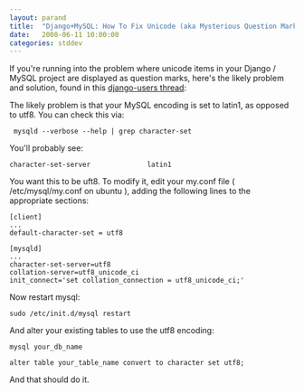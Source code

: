 ```yaml
---
layout: parand
title:  "Django+MySQL: How To Fix Unicode (aka Mysterious Question Marks)"
date:   2008-06-11 10:00:00
categories: stddev
---
```

If you're running into the problem where unicode items in your Django / MySQL project are displayed as question marks, here's the likely problem and solution, found in this [django-users thread](/web/20101222043056/http://groups.google.com/group/django-users/browse_thread/thread/a9b53db451aa4590/0b99a2f071cc4404#0b99a2f071cc4404):

The likely problem is that your MySQL encoding is set to latin1, as opposed to utf8. You can check this via:
    
    
     mysqld --verbose --help | grep character-set
    

You'll probably see:
    
    
    character-set-server              latin1
    

You want this to be uft8. To modify it, edit your my.conf file \( /etc/mysql/my.conf on ubuntu \), adding the following lines to the appropriate sections:
    
    
    [client]
    ...
    default-character-set = utf8
    
    [mysqld]
    ...
    character-set-server=utf8
    collation-server=utf8_unicode_ci
    init_connect='set collation_connection = utf8_unicode_ci;'
    

Now restart mysql:
    
    
    sudo /etc/init.d/mysql restart
    

And alter your existing tables to use the utf8 encoding:
    
    
    mysql your_db_name
    
    alter table your_table_name convert to character set utf8;
    

And that should do it. 
